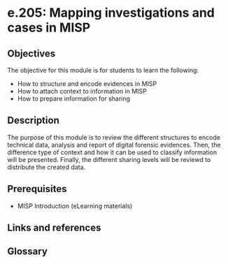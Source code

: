 # e.205: Mapping investigations and cases in MISP

## Objectives
The objective for this module is for students to learn the following:
- How to structure and encode evidences in MISP
- How to attach context to information in MISP
- How to prepare information for sharing

## Description
The purpose of this module is to review the different structures to encode technical data, analysis and report of digital forensic evidences.
Then, the difference type of context and how it can be used to classify information will be presented.
Finally, the different sharing levels will be reviewd to distribute the created data. 

## Prerequisites
- MISP Introduction (eLearning materials)

## Links and references

## Glossary
